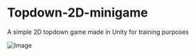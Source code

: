 # Topdown-2D-minigame
A simple 2D topdown game made in Unity for training purposes

![Image](https://i.imgur.com/Cat5B0w.png)
